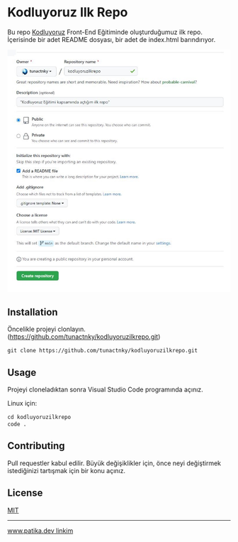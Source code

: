 # Kodluyoruz Ilk Repo

Bu repo [Kodluyoruz](http://kodluyoruz.org) Front-End Eğitiminde oluşturduğumuz ilk repo. İçerisinde bir adet README dosyası, bir adet de index.html barındırıyor.



![Resim içerir](Images/example.jpg)

## Installation

Öncelikle projeyi clonlayın. (https://github.com/tunactnky/kodluyoruzilkrepo.git)

```
git clone https://github.com/tunactnky/kodluyoruzilkrepo.git
```

## Usage

Projeyi cloneladıktan sonra Visual Studio Code programında açınız.

Linux için:

```
cd kodluyoruzilkrepo
code .
```

## Contributing

Pull requestler kabul edilir. Büyük değişiklikler için, önce neyi değiştirmek istediğinizi tartışmak için bir konu açınız. 

## License

[MIT](https://choosealicense.com/licenses/mit/)

---------------------------------

[www.patika.dev linkim](https://app.patika.dev/tunadev) 